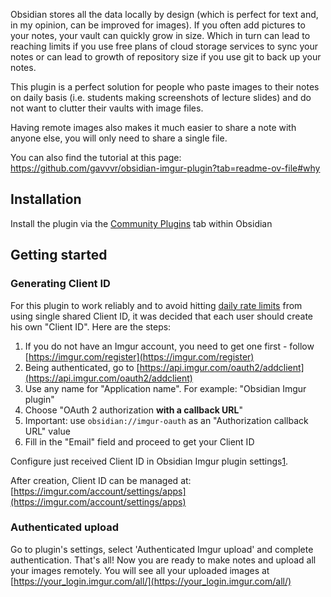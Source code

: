 Obsidian stores all the data locally by design (which is perfect for text and, in my opinion, can be improved for images). If you often add pictures to your notes, your vault can quickly grow in size. Which in turn can lead to reaching limits if you use free plans of cloud storage services to sync your notes or can lead to growth of repository size if you use git to back up your notes.

This plugin is a perfect solution for people who paste images to their notes on daily basis (i.e. students making screenshots of lecture slides) and do not want to clutter their vaults with image files.

Having remote images also makes it much easier to share a note with anyone else, you will only need to share a single file.

You can also find the tutorial at this page: https://github.com/gavvvr/obsidian-imgur-plugin?tab=readme-ov-file#why
## Installation

Install the plugin via the [Community Plugins](https://help.obsidian.md/Advanced+topics/Third-party+plugins#Discover+and+install+community+plugins) tab within Obsidian
## Getting started

### Generating Client ID

For this plugin to work reliably and to avoid hitting [daily rate limits](https://github.com/gavvvr/obsidian-imgur-plugin?tab=readme-ov-file#known-limitations) from using single shared Client ID, it was decided that each user should create his own "Client ID". Here are the steps:

1. If you do not have an Imgur account, you need to get one first - follow [https://imgur.com/register](https://imgur.com/register)
2. Being authenticated, go to [https://api.imgur.com/oauth2/addclient](https://api.imgur.com/oauth2/addclient)
3. Use any name for "Application name". For example: "Obsidian Imgur plugin"
4. Choose "OAuth 2 authorization **with a callback URL**"
5. Important: use `obsidian://imgur-oauth` as an "Authorization callback URL" value
6. Fill in the "Email" field and proceed to get your Client ID

Configure just received Client ID in Obsidian Imgur plugin settings[1](https://github.com/gavvvr/obsidian-imgur-plugin?tab=readme-ov-file#user-content-fn-1-4c1b804662d397d24d7fdd9b0584f06f).

After creation, Client ID can be managed at: [https://imgur.com/account/settings/apps](https://imgur.com/account/settings/apps)

### Authenticated upload

[](https://github.com/gavvvr/obsidian-imgur-plugin?tab=readme-ov-file#authenticated-upload)

Go to plugin's settings, select 'Authenticated Imgur upload' and complete authentication. That's all! Now you are ready to make notes and upload all your images remotely. You will see all your uploaded images at [https://your_login.imgur.com/all/](https://your_login.imgur.com/all/)